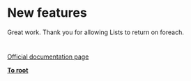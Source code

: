 # New features



Great work.  Thank you for allowing Lists to return on foreach.  

#

[Official documentation page](https://www.php.net/manual/en/migration55.new-features.php)

**[To root](/README.md)**